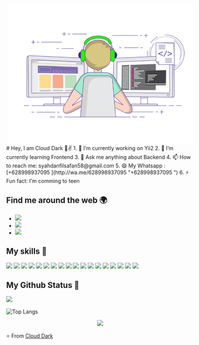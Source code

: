 <img align="right" alt="GIF" src="https://raw.githubusercontent.com/devSouvik/devSouvik/master/gif3.gif" width="500"/>
# Hey, I am Cloud Dark 👋✌️
1. 🔭 I’m currently working on Yii2
2. 🌱 I’m currently learning Frontend
3. 💬 Ask me anything about Backend
4. 📫 How to reach me: syahdanfilsafan58@gmail.com
5. 😄 My Whatsapp : [+628998937095 ](http://wa.me/628998937095 "+628998937095 ")
6. ⚡ Fun fact: I'm comming to teen


## Find me around the web 🌍
- <a href="https://www.instagram.com/portofolio_cloud_dark/"><img src="https://img.shields.io/badge/instagram%20@portofolio_cloud_dark-DD2476?style=for-the-badge&logo=instagram&logoColor=white"/></a>
- <a href="https://www.facebook.com/massyahdanfilsafan"><img src="https://img.shields.io/badge/facebook%20@mas syahdan filsafan-344E86?style=for-the-badge&logo=facebook&logoColor=white"/></a>
- <a href="https://github.com/Cloud-Dark/"><img height="30px" src="https://img.shields.io/badge/cloud dark-8E2DE2?style=for-the-badge&logo=google%20chrome&logoColor=white"/></a>


## My skills 🚀

![](https://img.shields.io/badge/HTML5-E34F26?style=for-the-badge&logo=html5&logoColor=white)
![](https://img.shields.io/badge/JavaScript-F7DF1E?style=for-the-badge&logo=javascript&logoColor=black)
![](https://img.shields.io/badge/Node.js-43853D?style=for-the-badge&logo=node.js&logoColor=white)
![](https://img.shields.io/badge/CSS3-1572B6?style=for-the-badge&logo=css3&logoColor=white)
![](https://img.shields.io/badge/Sass-CC6699?style=for-the-badge&logo=sass&logoColor=white)
![](https://img.shields.io/badge/Markdown-000000?style=for-the-badge&logo=markdown&logoColor=white)
![](https://img.shields.io/badge/Express.js-404D59?style=for-the-badge)
![](https://img.shields.io/badge/React-20232A?style=for-the-badge&logo=react&logoColor=61DAFB)
![](https://img.shields.io/badge/Tailwind_CSS-38B2AC?style=for-the-badge&logo=tailwind-css&logoColor=white)
![](https://img.shields.io/badge/Bootstrap-563D7C?style=for-the-badge&logo=bootstrap&logoColor=white)
![](https://img.shields.io/badge/Material--UI-0081CB?style=for-the-badge&logo=material-ui&logoColor=white)
![](https://img.shields.io/badge/Redux-593D88?style=for-the-badge&logo=redux&logoColor=white)
![](https://img.shields.io/badge/jQuery-0769AD?style=for-the-badge&logo=jquery&logoColor=white)
![](https://img.shields.io/badge/Netlify-00C7B7?style=for-the-badge&logo=netlify&logoColor=white)
![](https://img.shields.io/badge/MongoDB-4EA94B?style=for-the-badge&logo=mongodb&logoColor=white)
![](https://img.shields.io/badge/Heroku-430098?style=for-the-badge&logo=heroku&logoColor=white)
![](https://img.shields.io/badge/Google_Cloud-4285F4?style=for-the-badge&logo=google-cloud&logoColor=white)
![](https://img.shields.io/badge/figma-0AC97F?style=for-the-badge&logo=figma&logoColor=white)


## My Github Status 🦸
![](https://github-readme-stats.vercel.app/api?username=Cloud-Dark&include_all_commits=true&&bg_color=45,fc00ff,00dbde&title_color=fff&text_color=fff)

![Top Langs](https://github-readme-stats.vercel.app/api/top-langs/?username=Cloud-Dark&&bg_color=45,fc00ff,00dbde&title_color=fff&text_color=fff)

<p align='center'><img src='https://visitor-badge.laobi.icu/badge?page_id=saviomartin'></p>


⭐️ From [Cloud Dark](https://github.com/Cloud-Dark)
